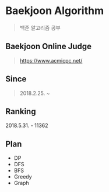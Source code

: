 # Baekjoon Algorithm
> 백준 알고리즘 공부

## Baekjoon Online Judge
> https://www.acmicpc.net/

## Since
> 2018.2.25. ~

## Ranking
2018.5.31. - 11362

## Plan
- DP
- DFS
- BFS
- Greedy
- Graph
